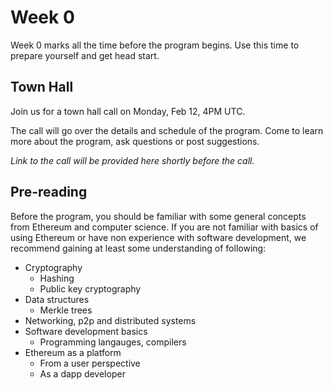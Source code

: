 # Week 0

Week 0 marks all the time before the program begins. Use this time to prepare yourself and get head start. 

## Town Hall

Join us for a town hall call on Monday, Feb 12, 4PM UTC.

The call will go over the details and schedule of the program. Come to learn more about the program, ask questions or post suggestions. 

*Link to the call will be provided here shortly before the call.*

## Pre-reading

Before the program, you should be familiar with some general concepts from Ethereum and computer science. If you are not familiar with basics of using Ethereum or have non experience with software development, we recommend gaining at least some understanding of following:

- Cryptography
    - Hashing
    - Public key cryptography
- Data structures
    - Merkle trees
- Networking, p2p and distributed systems
- Software development basics
    - Programming langauges, compilers
- Ethereum as a platform
    - From a user perspective
    - As a dapp developer